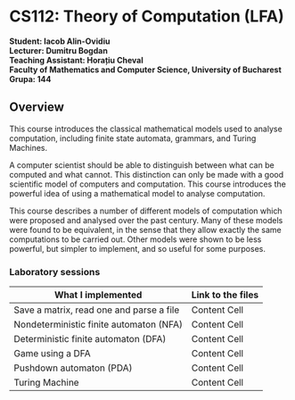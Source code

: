 # CS112: Theory of Computation (LFA)
**Student: Iacob Alin-Ovidiu**  
**Lecturer: Dumitru Bogdan**  
**Teaching Assistant: Horațiu Cheval**  
**Faculty of Mathematics and Computer Science, University of Bucharest**  
**Grupa: 144**  
## Overview 
This course introduces the classical mathematical models used to analyse computation, including finite state automata, grammars, and Turing Machines.

A computer scientist should be able to distinguish between what can be computed and what cannot. This distinction can only be made with a good scientific model of computers and computation. This course introduces the powerful idea of using a mathematical model to analyse computation.

This course describes a number of different models of computation which were proposed and analysed over the past century. Many of these models were found to be equivalent, in the sense that they allow exactly the same computations to be carried out. Other models were shown to be less powerful, but simpler to implement, and so useful for some purposes.  
### Laboratory sessions  
| What I implemented  | Link to the files |
| ------------- | ------------- |
| Save a matrix, read one and parse a file  | Content Cell  |
| Nondeterministic finite automaton (NFA)  | Content Cell  |
| Deterministic finite automaton (DFA) | Content Cell |
| Game using a DFA | Content Cell |
| Pushdown automaton (PDA) | Content Cell |
| Turing Machine | Content Cell |

